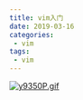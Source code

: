 ```yaml
---
title: vim入门
date: 2019-03-16
categories: 
 - vim
tags:
 - vim
---
```


[![y9350P.gif](https://s3.ax1x.com/2021/01/28/y9350P.gif)](https://imgchr.com/i/y9350P)

